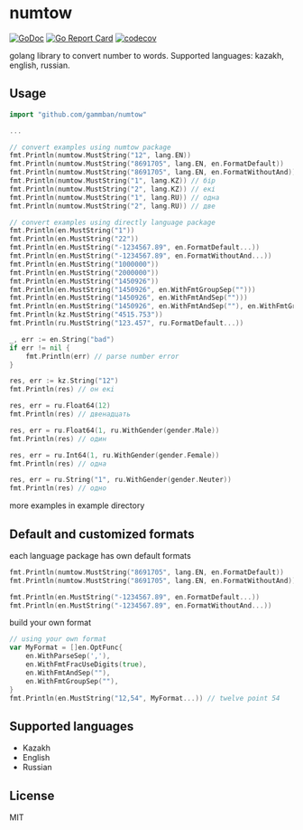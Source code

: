 # numtow

[![GoDoc](https://godoc.org/github.com/gammban/numtow?status.svg)](https://godoc.org/github.com/gammban/numtow)
[![Go Report Card](https://goreportcard.com/badge/github.com/gammban/numtow)](https://goreportcard.com/report/github.com/gammban/numtow)
[![codecov](https://codecov.io/gh/gammban/numtow/branch/main/graph/badge.svg)](https://codecov.io/gh/gammban/numtow)

golang library to convert number to words. Supported languages: kazakh, english, russian.

## Usage

```go
import "github.com/gammban/numtow" 

...

// convert examples using numtow package
fmt.Println(numtow.MustString("12", lang.EN))                           // twelve
fmt.Println(numtow.MustString("8691705", lang.EN, en.FormatDefault))    // eight million, six hundred and ninety-one thousand, seven hundred and five
fmt.Println(numtow.MustString("8691705", lang.EN, en.FormatWithoutAnd)) // eight million six hundred ninety-one thousand seven hundred five
fmt.Println(numtow.MustString("1", lang.KZ)) // бір
fmt.Println(numtow.MustString("2", lang.KZ)) // екі
fmt.Println(numtow.MustString("1", lang.RU)) // одна
fmt.Println(numtow.MustString("2", lang.RU)) // две

// convert examples using directly language package
fmt.Println(en.MustString("1"))                                                     // one
fmt.Println(en.MustString("22"))                                                    // twenty-two
fmt.Println(en.MustString("-1234567.89", en.FormatDefault...))                      // minus one million, two hundred and thirty-four thousand, five hundred and sixty-seven point eighty-nine
fmt.Println(en.MustString("-1234567.89", en.FormatWithoutAnd...))                   // minus one million two hundred thirty-four thousand five hundred sixty-seven point eighty-nine
fmt.Println(en.MustString("1000000"))                                               // one million
fmt.Println(en.MustString("2000000"))                                               // two million
fmt.Println(en.MustString("1450926"))                                               // one million, four hundred and fifty thousand, nine hundred and twenty-six
fmt.Println(en.MustString("1450926", en.WithFmtGroupSep("")))                       // one million four hundred and fifty thousand nine hundred and twenty-six
fmt.Println(en.MustString("1450926", en.WithFmtAndSep("")))                         // one million, four hundred fifty thousand, nine hundred twenty-six
fmt.Println(en.MustString("1450926", en.WithFmtAndSep(""), en.WithFmtGroupSep(""))) // one million four hundred fifty thousand nine hundred twenty-six
fmt.Println(kz.MustString("4515.753"))                                              // төрт мың бес жүз он бес бүтін мыңнан жеті жүз елу үш
fmt.Println(ru.MustString("123.457", ru.FormatDefault...))                          // сто двадцать три целых четыреста пятьдесят семь тысячных

_, err := en.String("bad")
if err != nil {
    fmt.Println(err) // parse number error
}

res, err := kz.String("12")
fmt.Println(res) // он екi

res, err = ru.Float64(12)
fmt.Println(res) // двенадцать

res, err = ru.Float64(1, ru.WithGender(gender.Male))
fmt.Println(res) // один

res, err = ru.Int64(1, ru.WithGender(gender.Female))
fmt.Println(res) // одна

res, err = ru.String("1", ru.WithGender(gender.Neuter))
fmt.Println(res) // одно

```

more examples in example directory

## Default and customized formats

each language package has own default formats

```go
fmt.Println(numtow.MustString("8691705", lang.EN, en.FormatDefault))    // eight million, six hundred and ninety-one thousand, seven hundred and five
fmt.Println(numtow.MustString("8691705", lang.EN, en.FormatWithoutAnd)) // eight million six hundred ninety-one thousand seven hundred five

fmt.Println(en.MustString("-1234567.89", en.FormatDefault...))                      // minus one million, two hundred and thirty-four thousand, five hundred and sixty-seven point eighty-nine
fmt.Println(en.MustString("-1234567.89", en.FormatWithoutAnd...))                   // minus one million two hundred thirty-four thousand five hundred sixty-seven point eighty-nine

```

build your own format
```go
// using your own format
var MyFormat = []en.OptFunc{
    en.WithParseSep(','),
    en.WithFmtFracUseDigits(true),
    en.WithFmtAndSep(""),
    en.WithFmtGroupSep(""),
}
fmt.Println(en.MustString("12,54", MyFormat...)) // twelve point 54
```

## Supported languages

- Kazakh
- English
- Russian

## License

MIT